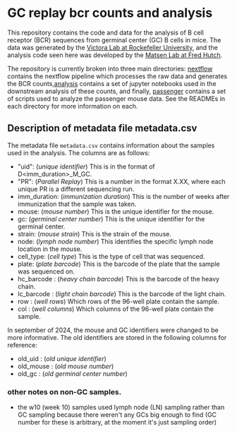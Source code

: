 # GC replay bcr counts and analysis

This repository contains the code and data for the analysis of B cell receptor (BCR) sequences from germinal center (GC) B cells in mice. The data was generated by the
[Victora Lab at Rockefeller University](https://www.germinal.center/), and the analysis code seen here was developed by the [Matsen Lab at Fred Hutch](https://matsen.fredhutch.org/).

The repository is currently broken into three main directories: [nextflow](nextflow/) contains the nextflow pipeline which processes the raw data and generates the BCR counts,[analysis](analysis/) contains a set of jupyter notebooks used in the downstream analysis of these counts, and finally, [passenger](passenger/) contains a set of scripts used to analyze the passenger mouse data. See the READMEs in each directory for more information on each.


## Description of metadata file metadata.csv

The metadata file `metadata.csv` contains information about the samples used in the analysis. The columns are as follows:

- "uid": (_unique identifier_) This is in the format of D<imm_duration>_M<mouse>_GC<gc>. 
- "PR": (_Parallel Replay_) This is a number in the format X.XX, where each unique PR is a different sequencing run.
- imm_duration: (_immunization duration_) This is the number of weeks after immunization that the sample was taken.
- mouse: (_mouse number_) This is the unique identifier for the mouse.
- gc: (_germinal center number_) This is the unique identifier for the germinal center.
- strain: (_mouse strain_) This is the strain of the mouse.
- node: (_lymph node number_) This identifies the specific lymph node location in the mouse.
- cell_type: (_cell type_) This is the type of cell that was sequenced.
- plate: (_plate barcode_) This is the barcode of the plate that the sample was sequenced on.
- hc_barcode : (_heavy chain barcode_) This is the barcode of the heavy chain.
- lc_barcode : (_light chain barcode_) This is the barcode of the light chain.
- row : (_well rows_) Which rows of the 96-well plate contain the sample.
- col : (_well columns_) Which columns of the 96-well plate contain the sample.

In september of 2024, the mouse and GC identifiers were changed to be more informative. The old identifiers are stored in the following columns for reference:

- old_uid : (_old unique identifier_)
- old_mouse : (_old mouse number_)
- old_gc : (_old germinal center number_)


### other notes on non-GC samples.

- the w10 (week 10) samples used lymph node (LN) sampling rather than GC sampling because there weren't any GCs big enough to find (GC number for these is arbitrary, at the moment it's just sampling order)                                                                                      